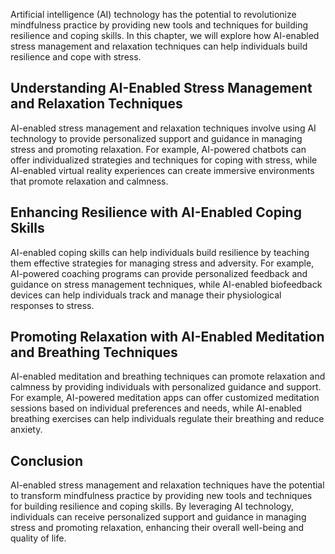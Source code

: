
Artificial intelligence (AI) technology has the potential to revolutionize mindfulness practice by providing new tools and techniques for building resilience and coping skills. In this chapter, we will explore how AI-enabled stress management and relaxation techniques can help individuals build resilience and cope with stress.

Understanding AI-Enabled Stress Management and Relaxation Techniques
--------------------------------------------------------------------

AI-enabled stress management and relaxation techniques involve using AI technology to provide personalized support and guidance in managing stress and promoting relaxation. For example, AI-powered chatbots can offer individualized strategies and techniques for coping with stress, while AI-enabled virtual reality experiences can create immersive environments that promote relaxation and calmness.

Enhancing Resilience with AI-Enabled Coping Skills
--------------------------------------------------

AI-enabled coping skills can help individuals build resilience by teaching them effective strategies for managing stress and adversity. For example, AI-powered coaching programs can provide personalized feedback and guidance on stress management techniques, while AI-enabled biofeedback devices can help individuals track and manage their physiological responses to stress.

Promoting Relaxation with AI-Enabled Meditation and Breathing Techniques
------------------------------------------------------------------------

AI-enabled meditation and breathing techniques can promote relaxation and calmness by providing individuals with personalized guidance and support. For example, AI-powered meditation apps can offer customized meditation sessions based on individual preferences and needs, while AI-enabled breathing exercises can help individuals regulate their breathing and reduce anxiety.

Conclusion
----------

AI-enabled stress management and relaxation techniques have the potential to transform mindfulness practice by providing new tools and techniques for building resilience and coping skills. By leveraging AI technology, individuals can receive personalized support and guidance in managing stress and promoting relaxation, enhancing their overall well-being and quality of life.
